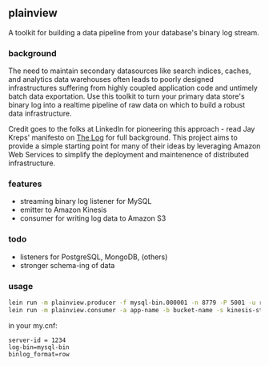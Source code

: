 ## plainview

A toolkit for building a data pipeline from your database's binary log stream.

### background

The need to maintain secondary datasources like search indices, caches, and analytics data warehouses often leads to poorly designed infrastructures suffering from highly coupled application code and untimely batch data exportation. Use this toolkit to turn your primary data store's binary log into a realtime pipeline of raw data on which to build a robust data infrastructure.

Credit goes to the folks at LinkedIn for pioneering this approach - read Jay Kreps' manifesto on [The Log](http://engineering.linkedin.com/distributed-systems/log-what-every-software-engineer-should-know-about-real-time-datas-unifying) for full background.  This project aims to provide a simple starting point for many of their ideas by leveraging Amazon Web Services to simplify the deployment and maintenence of distributed infrastructure.

### features
 - streaming binary log listener for MySQL
 - emitter to Amazon Kinesis
 - consumer for writing log data to Amazon S3

### todo
 - listeners for PostgreSQL, MongoDB, (others)
 - stronger schema-ing of data


### usage

```bash
lein run -m plainview.producer -f mysql-bin.000001 -n 8779 -P 5001 -u replication-user -p password -s kinesis-stream-name
lein run -m plainview.consumer -a app-name -b bucket-name -s kinesis-stream-name
```

in your my.cnf:

```
server-id = 1234
log-bin=mysql-bin
binlog_format=row
```
